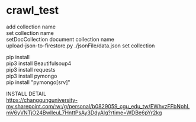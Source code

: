 # crawl_test
add collection name<br>
set collection name<br>
setDocCollection document collection name<br>
upload-json-to-firestore.py ./jsonFile/data.json set collection<br>

pip install<br>
pip3 install Beautifulsoup4<br>
pip3 install requests<br>
pip3 install pymongo<br>
pip install "pymongo[srv]"<br> 

INSTALL DETAIL<br>
https://changgunguniversity-my.sharepoint.com/:w:/g/personal/b0829059_cgu_edu_tw/EWhvzFFbNphLmV6yVNTjO24BwlIeuL7HnttPsAy3DdyAlg?rtime=WDBe6pYr2kg<br>


